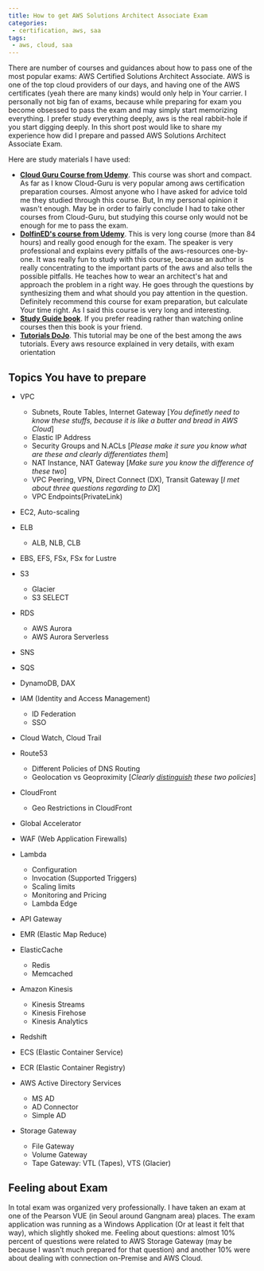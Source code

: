 ```yaml
---
title: How to get AWS Solutions Architect Associate Exam
categories:
 - certification, aws, saa
tags:
 - aws, cloud, saa
---
```


There are number of courses and guidances about how to pass one of the most popular exams: AWS Certified Solutions Architect Associate. AWS is one of the top cloud providers of our days, and having one of the AWS certificates (yeah there are many kinds) would only help in Your carrier. I personally not big fan of exams, because while preparing for exam you become obsessed to pass the exam and may simply start memorizing everything. I prefer study everything deeply, aws is the real rabbit-hole if you start digging deeply. In this short post would like to share my experience how did I prepare and passed AWS Solutions Architect Associate Exam.


Here are study materials I have used:
- **[Cloud Guru Course from Udemy](https://www.udemy.com/course/aws-certified-solutions-architect-associate/)**. This course was short and compact. As far as I know Cloud-Guru is very popular among aws certification preparation courses. Almost anyone who I have asked for advice told me they studied through this course. But, In my personal opinion it wasn't enough. May be in order to fairly conclude I had to take other courses from Cloud-Guru, but studying this course only would not be enough for me to pass the exam. 
- **[DolfinED's course from Udemy](https://www.udemy.com/course/aws-certified-solutions-architect-associate-exam/)**. This is very long course (more than 84 hours) and really good enough for the exam. The speaker is very professional and explains every pitfalls of the aws-resources one-by-one. It was really fun to study with this course, because an author is really concentrating to the important parts of the aws and also tells the possible pitfalls. He teaches how to wear an architect's hat and approach the problem in a right way. He goes through the questions by synthesizing them and what should you pay attention in the question. Definitely recommend this course for exam preparation, but calculate Your time right. As I said this course is very long and interesting.
- **[Study Guide book](https://www.amazon.com/Certified-Solutions-Architect-Study-Guide/dp/111950421X)**. If you prefer reading rather than watching online courses then this book is your friend. 
- **[Tutorials DoJo](https://tutorialsdojo.com/links-to-all-aws-cheat-sheets/)**. This tutorial may be one of the best among the aws tutorials. Every aws resource explained in very details, with exam orientation

## Topics You have to prepare

- VPC
    - Subnets, Route Tables, Internet Gateway [*You definetly need to know these stuffs, because it is like a butter and bread in AWS Cloud*]
    - Elastic IP Address
    - Security Groups and N.ACLs [*Please make it sure you know what are these and clearly differentiates them*]
    - NAT Instance, NAT Gateway [*Make sure you know the difference of these two*]
    - VPC Peering, VPN, Direct Connect (DX), Transit Gateway [*I met about three questions regarding to DX*]
    - VPC Endpoints(PrivateLink)
- EC2, Auto-scaling
- ELB
    - ALB, NLB, CLB
- EBS, EFS, FSx, FSx for Lustre
- S3
    - Glacier
    - S3 SELECT
- RDS
    - AWS Aurora
    - AWS Aurora Serverless
- SNS
- SQS
- DynamoDB, DAX
- IAM (Identity and Access Management)
    - ID Federation
    - SSO
- Cloud Watch, Cloud Trail
- Route53
    - Different Policies of DNS Routing
    - Geolocation vs Geoproximity [*Clearly [distinguish](https://tutorialsdojo.com/latency-routing-vs-geoproximity-routing-vs-geolocation-routing/) these two policies*]
- CloudFront
    - Geo Restrictions in CloudFront
- Global Accelerator
- WAF (Web Application Firewalls)
- Lambda
    - Configuration
    - Invocation (Supported Triggers)
    - Scaling limits
    - Monitoring and Pricing
    - Lambda Edge
- API Gateway
- EMR (Elastic Map Reduce)
- ElasticCache
    - Redis
    - Memcached
- Amazon Kinesis
    - Kinesis Streams
    - Kinesis Firehose
    - Kinesis Analytics
- Redshift
- ECS (Elastic Container Service)
- ECR (Elastic Container Registry)
- AWS Active Directory Services
    - MS AD
    - AD Connector
    - Simple AD

- Storage Gateway
    - File Gateway
    - Volume Gateway
    - Tape Gateway: VTL (Tapes), VTS (Glacier)

## Feeling about Exam
In total exam was organized very professionally. I have taken an exam at one of the Pearson VUE (in Seoul around Gangnam area) places. The exam application was running as a Windows Application (Or at least it felt that way), which slightly shoked me. Feeling about questions: almost 10% percent of questions were related to AWS Storage Gateway (may be because I wasn't much prepared for that question) and another 10% were about dealing with connection on-Premise and AWS Cloud.

